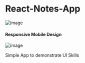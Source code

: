 # React-Notes-App

![image](https://github.com/pyadav40/React-Note-App/assets/109465963/b92beb5d-94a4-44b8-a424-5aeb80a030c1)


<h4>Responsive Mobile Design </h4>

![image](https://github.com/pyadav40/React-Note-App/assets/109465963/27b66621-f4d0-43ba-92b5-b8d037c6ecc9)


<p>Simple App to demonstrate UI Skills</p>
